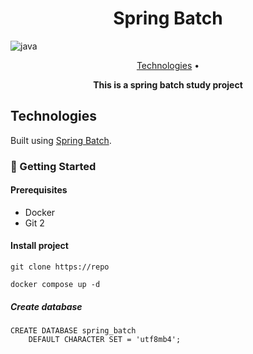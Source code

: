 <h1 align="center" style="font-weight: bold;">Spring Batch</h1>

![java](https://img.shields.io/badge/Java-red)

<p align="center">
 <a href="#tech">Technologies</a> • 
</p>

<p align="center">
    <b>This is a spring batch study project</b>
</p>

<h2 id="tech">Technologies</h2>

Built using [Spring Batch](https://spring.io/projects/spring-batch).

### 🚀 Getting Started

#### Prerequisites

- Docker
- Git 2

#### Install project

```
git clone https://repo
```

```
docker compose up -d
```

##### Create database

```
CREATE DATABASE spring_batch
    DEFAULT CHARACTER SET = 'utf8mb4';
```